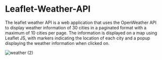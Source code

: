 # Leaflet-Weather-API

The leaflet weather API is a web application that uses the OpenWeather API to display weather information of 30 cities in a paginated format with a maximum of 10 cities per page. The information is displayed on a map using Leaflet JS, with markers indicating the location of each city and a popup displaying the weather information when clicked on. 

![weather (2)](https://user-images.githubusercontent.com/83766837/214580022-09fb5d3d-be7d-480f-ace1-37cb514e4ff6.png)
